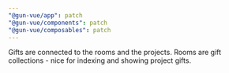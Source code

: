 ```yaml
---
"@gun-vue/app": patch
"@gun-vue/components": patch
"@gun-vue/composables": patch
---
```


Gifts are connected to the rooms and the projects. Rooms are gift collections - nice for indexing and showing project gifts.
